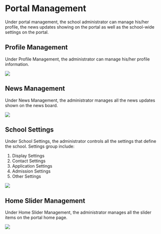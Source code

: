 # Portal Management

Under portal management, the school administrator can manage his/her profile, the news updates showing on the portal as well as the school-wide settings on the portal.

## Profile Management

Under Profile Management, the administrator can manage his/her profile information.

![](/images/admin-profile.png)

## News Management

Under News Management, the administrator manages all the news updates shown on the news board.

![](/images/admin-news.png)

## School Settings

Under School Settings, the administrator controls all the settings that define the school. Settings group include:

1. Display Settings
2. Contact Settings
3. Application Settings
4. Admission Settings
5. Other Settings

![](/images/admin-settings.png)

## Home Slider Management

Under Home Slider Management, the administrator manages all the slider items on the portal home page.

![](/images/admin-slider.png)

